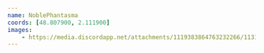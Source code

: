 ```yaml
---
name: NoblePhantasma
coords: [48.807900, 2.111900]
images:
    - https://media.discordapp.net/attachments/1119383864763232266/1131945552293142598/PXL_20230711_1322314622.jpg?width=612&height=594
---
```

